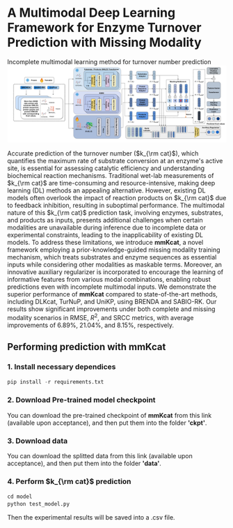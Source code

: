 # A Multimodal Deep Learning Framework for Enzyme Turnover Prediction with Missing Modality
Incomplete multimodal learning method for turnover number prediction
![alt text](pic/export.png)

Accurate prediction of the turnover number ($k_{\rm cat}$), which quantifies the maximum rate of substrate conversion at an enzyme's active site, is essential for assessing catalytic efficiency and understanding biochemical reaction mechanisms. Traditional wet-lab measurements of $k_{\rm cat}$ are time-consuming and resource-intensive, making deep learning (DL) methods an appealing alternative. However, existing DL models often overlook the impact of reaction products on $k_{\rm cat}$ due to feedback inhibition, resulting in suboptimal performance. The multimodal nature of this $k_{\rm cat}$ prediction task, involving enzymes, substrates, and products as inputs, presents additional challenges when certain modalities are unavailable during inference due to incomplete data or experimental constraints, leading to the inapplicability of existing DL models. To address these limitations, we introduce __mmKcat__, a novel framework employing a prior-knowledge-guided missing modality training mechanism, which treats substrates and enzyme sequences as essential inputs while considering other modalities as maskable terms. Moreover, an innovative auxiliary regularizer is incorporated to encourage the learning of informative features from various modal combinations, enabling robust predictions even with incomplete multimodal inputs. We demonstrate the superior performance of __mmKcat__ compared to state-of-the-art methods, including DLKcat, TurNuP, and UniKP, using BRENDA and SABIO-RK. Our results show significant improvements under both complete and missing modality scenarios in RMSE, $R^2$, and SRCC metrics, with average improvements of 6.89\%, 21.04\%, and 8.15\%, respectively.

## Performing prediction with mmKcat
### 1. Install necessary dependices
```python
pip install -r requirements.txt
```

### 2. Download Pre-trained model checkpoint
You can download the pre-trained checkpoint of __mmKcat__ from this link (available upon acceptance), and then put them into the folder __'ckpt'__.

### 3. Download data
You can download the splitted data from this link (available upon acceptance), and then put them into the folder __'data'__.

### 4. Perform $k_{\rm cat}$ prediction
```python
cd model
python test_model.py
```
Then the experimental results will be saved into a .csv file.
